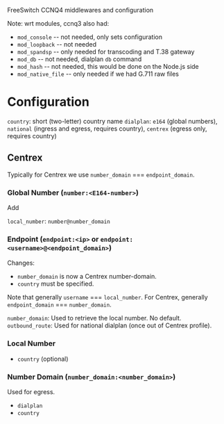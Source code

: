 FreeSwitch CCNQ4 middlewares and configuration

Note: wrt modules, ccnq3 also had:
- `mod_console`      -- not needed, only sets configuration
- `mod_loopback`     -- not needed
- `mod_spandsp`      -- only needed for transcoding and T.38 gateway
- `mod_db`           -- not needed, dialplan `db` command
- `mod_hash`         -- not needed, this would be done on the Node.js side
- `mod_native_file`  -- only needed if we had G.711 raw files

Configuration
=============

`country`: short (two-letter) country name
`dialplan`: `e164` (global numbers), `national` (ingress and egress, requires country), `centrex` (egress only, requires country)

Centrex
-------

Typically for Centrex we use `number_domain` === `endpoint_domain`.

### Global Number (`number:<E164-number>`)

Add

`local_number`: `number@number_domain`

### Endpoint (`endpoint:<ip>` or `endpoint:<username>@<endpoint_domain>`)

Changes:
- `number_domain` is now a Centrex number-domain.
- `country` must be specified.

Note that generally `username` === `local_number`.
For Centrex, generally `endpoint_domain` === `number_domain`.

`number_domain`: Used to retrieve the local number. No default.
`outbound_route`: Used for national dialplan (once out of Centrex profile).

### Local Number

- `country` (optional)

### Number Domain (`number_domain:<number_domain>`)

Used for egress.

- `dialplan`
- `country`

